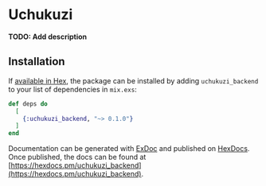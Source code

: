 # Uchukuzi

**TODO: Add description**

## Installation

If [available in Hex](https://hex.pm/docs/publish), the package can be installed
by adding `uchukuzi_backend` to your list of dependencies in `mix.exs`:

```elixir
def deps do
  [
    {:uchukuzi_backend, "~> 0.1.0"}
  ]
end
```

Documentation can be generated with [ExDoc](https://github.com/elixir-lang/ex_doc)
and published on [HexDocs](https://hexdocs.pm). Once published, the docs can
be found at [https://hexdocs.pm/uchukuzi_backend](https://hexdocs.pm/uchukuzi_backend).

